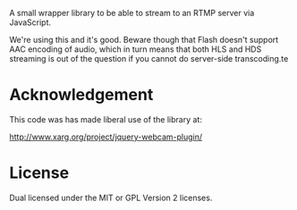 A small wrapper library to be able to stream to an RTMP server via JavaScript.

We're using this and it's good. Beware though that Flash doesn't support AAC encoding of audio, which in turn means that both HLS and HDS streaming is out of the question if you cannot do server-side transcoding.te


Acknowledgement
==========================
This code was has made liberal use of the library at:

http://www.xarg.org/project/jquery-webcam-plugin/

License
======
Dual licensed under the MIT or GPL Version 2 licenses.
